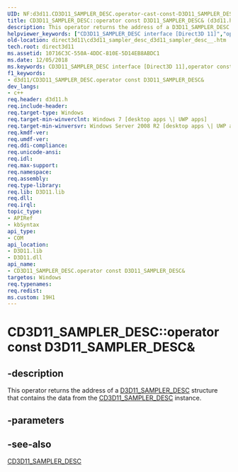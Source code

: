 ```yaml
---
UID: NF:d3d11.CD3D11_SAMPLER_DESC.operator-cast-const-D3D11_SAMPLER_DESC&
title: CD3D11_SAMPLER_DESC::operator const D3D11_SAMPLER_DESC& (d3d11.h)
description: This operator returns the address of a D3D11_SAMPLER_DESC structure that contains the data from the CD3D11_SAMPLER_DESC instance.
helpviewer_keywords: ["CD3D11_SAMPLER_DESC interface [Direct3D 11]","operator const D3D11_SAMPLER_DESC& method","CD3D11_SAMPLER_DESC.operator const D3D11_SAMPLER_DESC&","CD3D11_SAMPLER_DESC::operator const D3D11_SAMPLER_DESC&","CD3D11_SAMPLER_DESC::operator const D3D11_SAMPLER_DESC&()","d3d11/CD3D11_SAMPLER_DESC::operator const D3D11_SAMPLER_DESC&","direct3d11.cd3d11_sampler_desc_d3d11_sampler_desc__","operator const D3D11_SAMPLER_DESC&","operator const D3D11_SAMPLER_DESC& method [Direct3D 11]","operator const D3D11_SAMPLER_DESC& method [Direct3D 11]","CD3D11_SAMPLER_DESC interface"]
old-location: direct3d11\cd3d11_sampler_desc_d3d11_sampler_desc__.htm
tech.root: direct3d11
ms.assetid: 10716C3C-550A-4DDC-810E-5D14EB8ABDC1
ms.date: 12/05/2018
ms.keywords: CD3D11_SAMPLER_DESC interface [Direct3D 11],operator const D3D11_SAMPLER_DESC& method, CD3D11_SAMPLER_DESC.operator const D3D11_SAMPLER_DESC&, CD3D11_SAMPLER_DESC::operator const D3D11_SAMPLER_DESC&, CD3D11_SAMPLER_DESC::operator const D3D11_SAMPLER_DESC&(), d3d11/CD3D11_SAMPLER_DESC::operator const D3D11_SAMPLER_DESC&, direct3d11.cd3d11_sampler_desc_d3d11_sampler_desc__, operator const D3D11_SAMPLER_DESC&, operator const D3D11_SAMPLER_DESC& method [Direct3D 11], operator const D3D11_SAMPLER_DESC& method [Direct3D 11],CD3D11_SAMPLER_DESC interface
f1_keywords:
- d3d11/CD3D11_SAMPLER_DESC.operator const D3D11_SAMPLER_DESC&
dev_langs:
- c++
req.header: d3d11.h
req.include-header: 
req.target-type: Windows
req.target-min-winverclnt: Windows 7 [desktop apps \| UWP apps]
req.target-min-winversvr: Windows Server 2008 R2 [desktop apps \| UWP apps]
req.kmdf-ver: 
req.umdf-ver: 
req.ddi-compliance: 
req.unicode-ansi: 
req.idl: 
req.max-support: 
req.namespace: 
req.assembly: 
req.type-library: 
req.lib: D3D11.lib
req.dll: 
req.irql: 
topic_type:
- APIRef
- kbSyntax
api_type:
- COM
api_location:
- D3D11.lib
- D3D11.dll
api_name:
- CD3D11_SAMPLER_DESC.operator const D3D11_SAMPLER_DESC&
targetos: Windows
req.typenames: 
req.redist: 
ms.custom: 19H1
---
```


# CD3D11_SAMPLER_DESC::operator const D3D11_SAMPLER_DESC&


## -description


This operator returns the address of a <a href="https://docs.microsoft.com/windows/desktop/api/d3d11/ns-d3d11-d3d11_sampler_desc">D3D11_SAMPLER_DESC</a> structure that contains  the data from the <a href="https://docs.microsoft.com/previous-versions/windows/desktop/legacy/jj151678(v=vs.85)">CD3D11_SAMPLER_DESC</a> instance.


## -parameters






## -see-also




<a href="https://docs.microsoft.com/previous-versions/windows/desktop/legacy/jj151678(v=vs.85)">CD3D11_SAMPLER_DESC</a>
 

 

